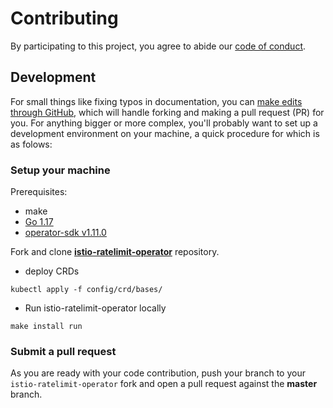 # Contributing
By participating to this project, you agree to abide our [code of conduct](https://github.com/zufardhiyaulhaq/istio-ratelimit-operator/blob/master/.github/CODE_OF_CONDUCT.md).

## Development
For small things like fixing typos in documentation, you can [make edits through GitHub](https://help.github.com/articles/editing-files-in-another-user-s-repository/), which will handle forking and making a pull request (PR) for you. For anything bigger or more complex, you'll probably want to set up a development environment on your machine, a quick procedure for which is as folows:

### Setup your machine
Prerequisites:
- make
- [Go 1.17](https://golang.org/doc/install)
- [operator-sdk v1.11.0](https://sdk.operatorframework.io/)

Fork and clone **[istio-ratelimit-operator](https://github.com/zufardhiyaulhaq/istio-ratelimit-operator)** repository.

- deploy CRDs
```
kubectl apply -f config/crd/bases/
```

- Run istio-ratelimit-operator locally
```
make install run
```

### Submit a pull request
As you are ready with your code contribution, push your branch to your `istio-ratelimit-operator` fork and open a pull request against the **master** branch.
